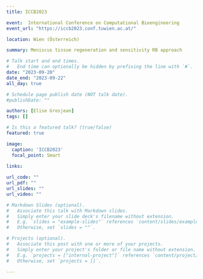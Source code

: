 ```yaml
---
title: ICCB2023

event:  International Conference on Computational Bioengineering
event_url: "https://iccb2023.conf.tuwien.ac.at/"

location: Wien (Österreich)

summary: Meniscus tissue regeneration and sensitivity RB approach

# Talk start and end times.
#   End time can optionally be hidden by prefixing the line with `#`.
date: "2023-09-20"
date_end: "2023-09-22"
all_day: true

# Schedule page publish date (NOT talk date).
#publishDate: ""

authors: [Elise Grosjean]
tags: []

# Is this a featured talk? (true/false)
featured: true

image:
  caption: 'ICCB2023'
  focal_point: Smart
  
links:

url_code: ""
url_pdf: ""
url_slides: ""
url_video: ""

# Markdown Slides (optional).
#   Associate this talk with Markdown slides.
#   Simply enter your slide deck's filename without extension.
#   E.g. `slides = "example-slides"` references `content/slides/example-slides.md`.
#   Otherwise, set `slides = ""`.

# Projects (optional).
#   Associate this post with one or more of your projects.
#   Simply enter your project's folder or file name without extension.
#   E.g. `projects = ["internal-project"]` references `content/project/deep-learning/index.md`.
#   Otherwise, set `projects = []`.

---
```

